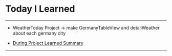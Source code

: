 # Today I Learned

---

- WeatherToday Project -> make GermanyTableView and detailWeather about each germany city

- [During Project Learned Summary](https://vincentgeranium.github.io/ios,/swift/2019/12/17/DuringProjects-Summary.html)

---
